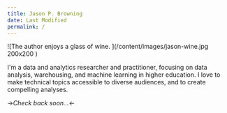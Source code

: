 ```yaml
---
title: Jason P. Browning 
date: Last Modified 
permalink: / 
---
```

![The author enjoys a glass of wine. ](/content/images/jason-wine.jpg 200x200 )

I'm a data and analytics researcher and practitioner, focusing on data analysis, warehousing, and machine learning in higher education.  I love to make technical topics accessible to diverse audiences, and to create compelling analyses.

->*Check back soon...*<-